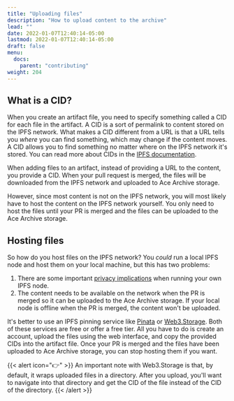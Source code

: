 ```yaml
---
title: "Uploading files"
description: "How to upload content to the archive"
lead: ""
date: 2022-01-07T12:40:14-05:00
lastmod: 2022-01-07T12:40:14-05:00
draft: false
menu:
  docs:
    parent: "contributing"
weight: 204
---
```


## What is a CID?

When you create an artifact file, you need to specify something called a CID
for each file in the artifact. A CID is a sort of permalink to content stored
on the IPFS network. What makes a CID different from a URL is that a URL tells
you *where* you can find something, which may change if the content moves. A
CID allows you to find something no matter where on the IPFS network it's
stored.  You can read more about CIDs in the [IPFS
documentation](ipns://docs.ipfs.io/concepts/content-addressing/).

When adding files to an artifact, instead of providing a URL to the content,
you provide a CID. When your pull request is merged, the files will be
downloaded from the IPFS network and uploaded to Ace Archive storage.

However, since most content is not on the IPFS network, you will most likely
have to host the content on the IPFS network yourself. You only need to host
the files until your PR is merged and the files can be uploaded to the Ace
Archive storage.

## Hosting files

So how do you host files on the IPFS network? You *could* run a local IPFS node
and host them on your local machine, but this has two problems:

1. There are some important [privacy
   implications](https://docs.ipfs.io/concepts/privacy-and-encryption/) when
   running your own IPFS node.
2. The content needs to be available on the network when the PR is merged so it
   can be uploaded to the Ace Archive storage. If your local node is offline
   when the PR is merged, the content won't be uploaded.

It's better to use an IPFS pinning service like
[Pinata](https://www.pinata.cloud/) or [Web3.Storage](https://web3.storage).
Both of these services are free or offer a free tier. All you have to do is
create an account, upload the files using the web interface, and copy the
provided CIDs into the artifact file. Once your PR is merged and the files have
been uploaded to Ace Archive storage, you can stop hosting them if you want.

{{< alert icon="👉" >}}
An important note with Web3.Storage is that, by default, it wraps uploaded
files in a directory. After you upload, you'll want to navigate into that
directory and get the CID of the file instead of the CID of the directory.
{{< /alert >}}
